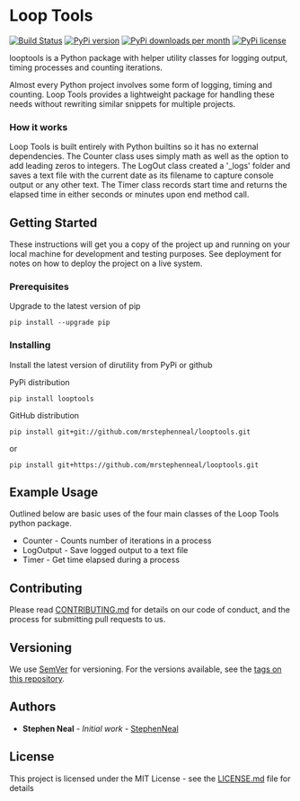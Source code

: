 # Loop Tools

[![Build Status](https://travis-ci.com/sfneal/looptools.svg?branch=master)](https://travis-ci.com/sfneal/looptools)
[![PyPi version](https://img.shields.io/pypi/v/looptools)](https://pypi.org/project/looptools)
[![PyPi downloads per month](https://img.shields.io/pypi/dm/looptools)](https://pypi.org/project/looptools)
[![PyPi license](https://img.shields.io/pypi/l/looptools)](https://pypi.org/project/looptools)

looptools is a Python package with helper utility classes for logging output, timing processes and counting iterations.

Almost every Python project involves some form of logging, timing and counting.  Loop Tools provides a lightweight package for handling these needs without rewriting similar snippets for multiple projects.


### How it works

Loop Tools is built entirely with Python builtins so it has no external dependencies.  The Counter class uses simply math as well as the option to add leading zeros to integers.  The LogOut class created a '_logs' folder and saves a text file with the current date as its filename to capture console output or any other text.  The Timer class records start time and returns the elapsed time in either seconds or minutes upon end method call.

## Getting Started

These instructions will get you a copy of the project up and running on your local machine for development and testing purposes. See deployment for notes on how to deploy the project on a live system.

### Prerequisites

Upgrade to the latest version of pip

```
pip install --upgrade pip
```

### Installing

Install the latest version of dirutility from PyPi or github

PyPi distribution

```
pip install looptools
```

GitHub distribution

```
pip install git+git://github.com/mrstephenneal/looptools.git
```
or

```
pip install git+https://github.com/mrstephenneal/looptools.git
```

## Example Usage

Outlined below are basic uses of the four main classes of the Loop Tools python package.

* Counter - Counts number of iterations in a process
* LogOutput - Save logged output to a text file
* Timer - Get time elapsed during a process

## Contributing

Please read [CONTRIBUTING.md](https://github.com/mrstephenneal/psdconvert/blob/master/CONTRIBUTING.md) for details on our code of conduct, and the process for submitting pull requests to us.

## Versioning

We use [SemVer](http://semver.org/) for versioning. For the versions available, see the [tags on this repository](https://github.com/psdconvert/tags). 

## Authors

* **Stephen Neal** - *Initial work* - [StephenNeal](https://github.com/mrstephenneal)

## License

This project is licensed under the MIT License - see the [LICENSE.md](LICENSE.md) file for details